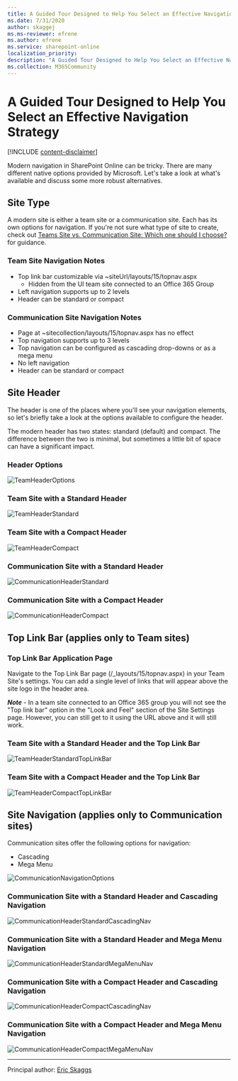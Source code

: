 ```yaml
---
title: A Guided Tour Designed to Help You Select an Effective Navigation Strategy
ms.date: 7/31/2020
author: skaggej
ms.ms-reviewer: efrene
ms.author: efrene
ms.service: sharepoint-online
localization_priority: 
description: "A Guided Tour Designed to Help You Select an Effective Navigation Strategy"
ms.collection: M365Community
---
```


# A Guided Tour Designed to Help You Select an Effective Navigation Strategy

[!INCLUDE [content-disclaimer](includes/content-disclaimer.md)]

Modern navigation in SharePoint Online can be tricky. There are many different native options provided by Microsoft. Let's take a look at what's available and discuss some more robust alternatives.

## Site Type

A modern site is either a team site or a communication site. Each has its own options for navigation. If you're not sure what type of site to create, check out [Teams Site vs. Communication Site: Which one should I choose?](team-site-or-communication-site.md) for guidance.

### Team Site Navigation Notes

- Top link bar customizable via ~siteUrl/layouts/15/topnav.aspx
  - Hidden from the UI team site connected to an Office 365 Group
- Left navigation supports up to 2 levels
- Header can be standard or compact

### Communication Site Navigation Notes

- Page at ~sitecollection/layouts/15/topnav.aspx has no effect
- Top navigation supports up to 3 levels
- Top navigation can be configured as cascading drop-downs or as a mega menu
- No left navigation
- Header can be standard or compact

## Site Header

The header is one of the places where you'll see your navigation elements, so let's briefly take a look at the options available to configure the header.

The modern header has two states: standard (default) and compact. The difference between the two is minimal, but sometimes a little bit of space can have a significant impact.

### Header Options

![TeamHeaderOptions](media/select-an-effective-navigation-strategy/TeamHeaderOptions.png)

### Team Site with a Standard Header

![TeamHeaderStandard](media/select-an-effective-navigation-strategy/TeamHeaderStandard.png)

### Team Site with a Compact Header

![TeamHeaderCompact](media/select-an-effective-navigation-strategy/TeamHeaderCompact.png)

### Communication Site with a Standard Header

![CommunicationHeaderStandard](media/select-an-effective-navigation-strategy/CommunicationHeaderStandard.png)

### Communication Site with a Compact Header

![CommunicationHeaderCompact](media/select-an-effective-navigation-strategy/CommunicationHeaderCompact.png)

## Top Link Bar (applies only to Team sites)

### Top Link Bar Application Page

Navigate to the Top Link Bar page (/_layouts/15/topnav.aspx) in your Team Site's settings. You can add a single level of links that will appear above the site logo in the header area.

***Note*** - In a team site connected to an Office 365 group you will not see the "Top link bar" option in the "Look and Feel" section of the Site Settings page. However, you can still get to it using the URL above and it will still work.

### Team Site with a Standard Header and the Top Link Bar

![TeamHeaderStandardTopLinkBar](media/select-an-effective-navigation-strategy/TeamHeaderStandardTopLinkBar.png)

### Team Site with a Compact Header and the Top Link Bar

![TeamHeaderCompactTopLinkBar](media/select-an-effective-navigation-strategy/TeamHeaderCompactTopLinkBar.png)

## Site Navigation (applies only to Communication sites)

Communication sites offer the following options for navigation:

- Cascading
- Mega Menu

![CommunicationNavigationOptions](media/select-an-effective-navigation-strategy/CommunicationNavigationOptions.png)

### Communication Site with a Standard Header and Cascading Navigation

![CommunicationHeaderStandardCascadingNav](media/select-an-effective-navigation-strategy/CommunicationHeaderStandardCascadingNav.png)

### Communication Site with a Standard Header and Mega Menu Navigation

![CommunicationHeaderStandardMegaMenuNav](media/select-an-effective-navigation-strategy/CommunicationHeaderStandardMegaMenuNav.png)

### Communication Site with a Compact Header and Cascading Navigation

![CommunicationHeaderCompactCascadingNav](media/select-an-effective-navigation-strategy/CommunicationHeaderCompactCascadingNav.png)

### Communication Site with a Compact Header and Mega Menu Navigation

![CommunicationHeaderCompactMegaMenuNav](media/select-an-effective-navigation-strategy/CommunicationHeaderCompactMegaMenuNav.png)

---

Principal author: [Eric Skaggs](https://www.linkedin.com/in/skaggej)

